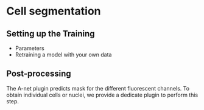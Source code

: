 # Cell segmentation

## Setting up the Training

* Parameters
* Retraining a model with your own data

## Post-processing
The A-net plugin predicts mask for the different fluorescent channels.
To obtain individual cells or nuclei, we provide
a dedicate plugin to perform this step.
